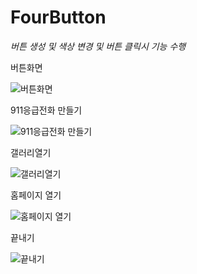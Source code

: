 # FourButton
*버튼 생성 및 색상 변경 및 버튼 클릭시 기능 수행*


버튼화면

![버튼화면](https://user-images.githubusercontent.com/37572367/88130450-938b9780-cc15-11ea-81df-f7643db05948.PNG)

911응급전화 만들기

![911응급전화 만들기](https://user-images.githubusercontent.com/37572367/88130446-91c1d400-cc15-11ea-974b-a7b6a315e394.PNG)

갤러리열기

![갤러리열기](https://user-images.githubusercontent.com/37572367/88130448-925a6a80-cc15-11ea-9a2d-f3d121475eb3.PNG)

홈페이지 열기

![홈페이지 열기](https://user-images.githubusercontent.com/37572367/88130452-938b9780-cc15-11ea-9c43-c721e08c453b.PNG)


끝내기

![끝내기](https://user-images.githubusercontent.com/37572367/88130449-92f30100-cc15-11ea-909e-43bb7f2697c9.PNG)

